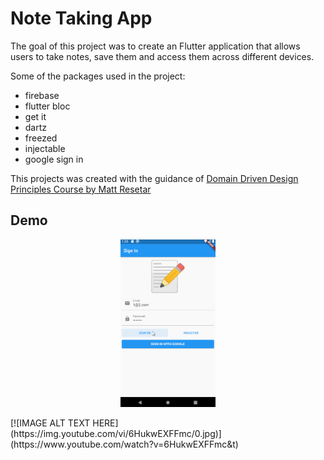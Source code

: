 # Note Taking App

The goal of this project was to create an Flutter application that allows users to take notes, save them and access them across different devices.  

Some of the packages used in the project:
- firebase
- flutter bloc
- get it
- dartz
- freezed
- injectable
- google sign in  
  
  
This projects was created with the guidance of [Domain Driven Design Principles Course by Matt Resetar](https://www.youtube.com/watch?v=RMiN59x3uH0&list=PLB6lc7nQ1n4iS5p-IezFFgqP6YvAJy84U)

## Demo
<p align="center">
  <img width="30%" src="images/screen.gif">
</p>
[![IMAGE ALT TEXT HERE](https://img.youtube.com/vi/6HukwEXFFmc/0.jpg)](https://www.youtube.com/watch?v=6HukwEXFFmc&t)